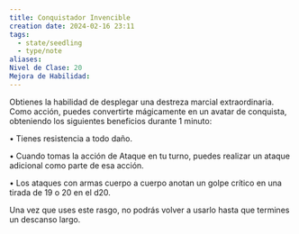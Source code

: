 ```yaml
---
title: Conquistador Invencible
creation date: 2024-02-16 23:11
tags:
  - state/seedling
  - type/note
aliases: 
Nivel de Clase: 20
Mejora de Habilidad:
---
```

Obtienes la habilidad de desplegar una destreza marcial extraordinaria. Como acción, puedes
convertirte mágicamente en un avatar de conquista, obteniendo los siguientes beneficios durante 1 minuto:

• Tienes resistencia a todo daño.

• Cuando tomas la acción de Ataque en tu turno, puedes realizar un ataque adicional como parte de esa acción.

• Los ataques con armas cuerpo a cuerpo anotan un golpe crítico en una tirada de 19 o 20 en el d20.

Una vez que uses este rasgo, no podrás volver a usarlo hasta que termines un descanso largo.




